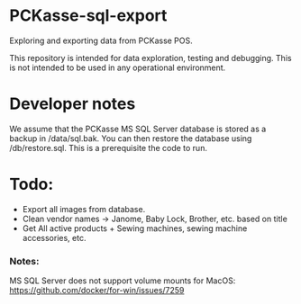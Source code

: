 # PCKasse-sql-export
Exploring and exporting data from PCKasse POS.

This repository is intended for data exploration, testing and debugging. This is not intended to be used in
any operational environment.

# Developer notes
We assume that the PCKasse MS SQL Server database is stored as a backup in /data/sql.bak. You can then restore
the database using /db/restore.sql. This is a prerequisite the code to run.

# Todo:
- Export all images from database.
- Clean vendor names -> Janome, Baby Lock, Brother, etc. based on title
- Get All active products + Sewing machines, sewing machine accessories, etc.

### Notes:
MS SQL Server does not support volume mounts for MacOS: https://github.com/docker/for-win/issues/7259

